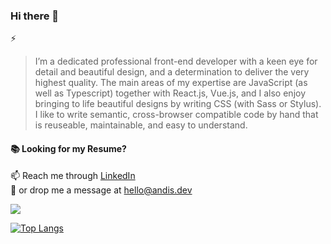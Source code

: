 ### Hi there 👋

⚡ 
> I’m a dedicated professional front-end developer with a keen eye for detail
and beautiful design, and a determination to deliver the very highest quality.
The main areas of my expertise are JavaScript (as well as Typescript) together with
React.js, Vue.js, and I also enjoy bringing to life beautiful designs by writing CSS (with Sass or
Stylus). I like to write semantic, cross-browser compatible code by hand that is
reuseable, maintainable, and easy to understand.


#### 📚  Looking for my Resume? 

📫  Reach me through [LinkedIn](https://www.linkedin.com/in/andis-laizans/)\
📮  or drop me a message at <hello@andis.dev>

![](https://hit.yhype.me/github/profile?user_id=16293217)

[![Top Langs](https://github-readme-stats.vercel.app/api/top-langs/?username=mnemosx&layout=compact&hide=html&theme=nord&hide_border=true)](https://github.com/anuraghazra/github-readme-stats)
